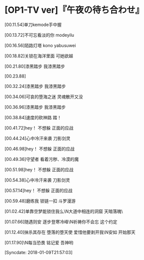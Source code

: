 # [OP1-TV ver]『午夜の待ち合わせ』

[00.11.54]单刀kemode手中握

[00.13.72]不可忘看淡的你 modeyilu

[00.16.56]陌路灯塔 kono yabusuwei

[00.18.82]关锁在海洋里面 可她欲越

[00.21.80]漆黑踏步 我漆黑踏步

[00.23.88]

[00.32.24]漆黑踏步 我漆黑踏步

[00.34.06]可哀的堕海之迷 灵魂散开又没

[00.36.96]漆黑踏步 我漆黑踏步

[00.38.84]速度的砍神路 踏！

[00.41.72]hey！ 不想躲 正面的应战

[00.44.24]心中冷汗来袭 刀影剑灵

[00.46.98]hey！ 不想躲 正面的应战

[00.49.36]守望者 看着污秽、冷漠的魔

[00.51.98]hey！ 不想躲 正面的应战

[00.54.38]心中冷汗来袭 刀影剑灵

[00.57.14]hey！ 不想躲 正面的应战

[00.59.48]磨练我 锁链一扣 斗罗漫游

[01.02.42]单靠空梦能锁住我么\N大道中相连的洞窟 天暗落魄\

[01.07.66]随遇则安 逐步登寒冷峰\N祈祷你不会忘 这个约定


[01.12.40]抹杀其存在 堕落的堕天使 爱惜他要剥开我\N安如 开始那天

[01.17.90]\N每当恐畏 铭记爱 吾神哟

[Syncdate: 2018-01-09T21:57:03]